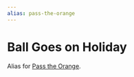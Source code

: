 ```yaml
---
alias: pass-the-orange
---
```

# Ball Goes on Holiday

Alias for [Pass the Orange](pass-the-orange.md).